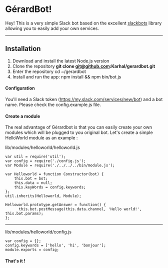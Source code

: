 **GérardBot!**
===================

Hey! This is a very simple Slack bot based on the excellent [slackbots](https://www.npmjs.com/package/slackbots "slackbots") library allowing you to easily add your own services.

----------


Installation
-------------
1. Download and install the latest Node.js version
2. Clone the repository **git clone git@github.com:Karhal/gerardbot.git**
3. Enter the repository cd ~/gerardbot
4. Install and run the app: npm install && npm bin/bot.js

#### <i class="icon-file"></i> Configuration
You'll need a Slack token (https://my.slack.com/services/new/bot) and a bot name. Please check the config.example.js file.


#### <i class="icon-file"></i> Create a module

The real advantage of Gérardbot is that you can easily create your own modules which will be plugged to you original bot. 
Let's create a simple HelloWorld module as an example :

    

lib/modules/helloworld/helloworld.js

    
    var util = require('util');
    var config = require('./config.js');
    var Module = require('./../../../bin/module.js');
    
    var Helloworld = function Constructor(bot) {
	    this.bot = bot;
	    this.data = null;
	    this.keyWords = config.keywords;
	};
    util.inherits(Helloworld, Module);
    
    Helloworld.prototype.getAnswer = function() {
          this.bot.postMessage(this.data.channel, 'Hello world!', this.bot.params);
    };

----------
   lib/modules/helloworld/config.js
    
    var config = {};   
    config.keywords = ['hello', 'hi', 'bonjour'];   
    module.exports = config;

#### That's it !
